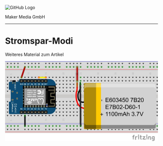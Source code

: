
![GitHub Logo](http://www.heise.de/make/icons/make_logo.png)

Maker Media GmbH

***

# Stromspar-Modi

Weiteres Material zum Artikel

![Picture](https://github.com/MakeMagazinDE/Deep-Sleep/blob/main/master.jpg)
